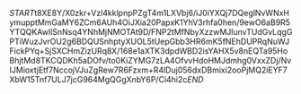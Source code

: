 $START$t8XE8Y/X0zkr+Vzl4kklpnpPZgT4m1LXVbj6/iJ0iYXQj7DQeglNvWNxHymupptMmGaMY6ZCm6AUh4OiJXia20PapxK1YhV3rhfa0hen/9ewO6aB9R5YTQQKAwIlSnNsq4YNhMjNMOTAt9D/FNP2tMfNbyXzzwMJlunvTUdGvLqgGPTiWuzJvrOU2g6BDQUSnhptyXUOL5tUepGbb3HR6mK5fNEhDUPRqNuWJFickPYq+SjSXCHmZizURq8X/168e1aXTK3dpdWBD2isYAHX5v8nEQTa95HoBhjtMd8TKCQDKh5aDOfv/to0KiZYMG7zLA4OfvvHdoHMJdmhg0VxxZDj/NvIJMioxtjEtf7NccojVJuZgRew7R6Fzxm+R4lDuj056dxDBmixi2ooPjMQ2iEYF7XbW15Tnf7ULJ7jcG964MgQGgXnbY6P/Ci4hi2c$END$